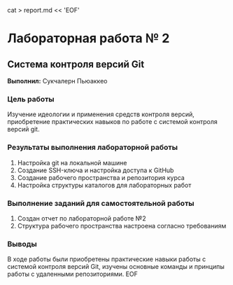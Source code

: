 cat > report.md << 'EOF'
# Лабораторная работа № 2
## Система контроля версий Git

**Выполнил:** Сукчалерн Пьюаккео

### Цель работы
Изучение идеологии и применения средств контроля версий, приобретение практических навыков по работе с системой контроля версий git.

### Результаты выполнения лабораторной работы
1. Настройка git на локальной машине
2. Создание SSH-ключа и настройка доступа к GitHub
3. Создание рабочего пространства и репозитория курса
4. Настройка структуры каталогов для лабораторных работ

### Выполнение заданий для самостоятельной работы
1. Создан отчет по лабораторной работе №2
2. Структура рабочего пространства настроена согласно требованиям

### Выводы
В ходе работы были приобретены практические навыки работы с системой контроля версий Git, изучены основные команды и принципы работы с удаленными репозиториями.
EOF

